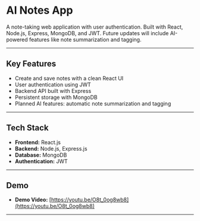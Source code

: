 # AI Notes App

A note-taking web application with user authentication. Built with React, Node.js, Express, MongoDB, and JWT. Future updates will include AI-powered features like note summarization and tagging.

---

## Key Features

- Create and save notes with a clean React UI
- User authentication using JWT
- Backend API built with Express
- Persistent storage with MongoDB
- Planned AI features: automatic note summarization and tagging

---

## Tech Stack

- **Frontend:** React.js
- **Backend:** Node.js, Express.js
- **Database:** MongoDB
- **Authentication:** JWT

---

## Demo
- **Demo Video:** [https://youtu.be/O8t_0og8wb8](https://youtu.be/O8t_0og8wb8)

---
